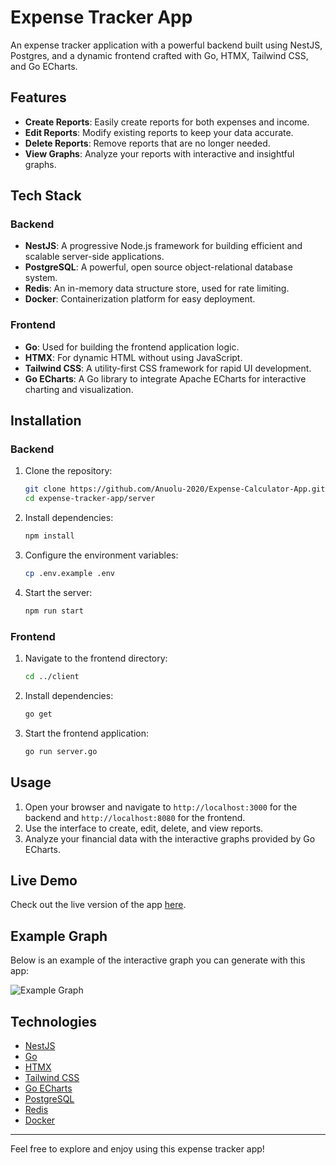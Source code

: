 # Expense Tracker App

An expense tracker application with a powerful backend built using NestJS, Postgres, and a dynamic frontend crafted with Go, HTMX, Tailwind CSS, and Go ECharts.

## Features

- **Create Reports**: Easily create reports for both expenses and income.
- **Edit Reports**: Modify existing reports to keep your data accurate.
- **Delete Reports**: Remove reports that are no longer needed.
- **View Graphs**: Analyze your reports with interactive and insightful graphs.

## Tech Stack

### Backend

- **NestJS**: A progressive Node.js framework for building efficient and scalable server-side applications.
- **PostgreSQL**: A powerful, open source object-relational database system.
- **Redis**: An in-memory data structure store, used for rate limiting.
- **Docker**: Containerization platform for easy deployment.

### Frontend

- **Go**: Used for building the frontend application logic.
- **HTMX**: For dynamic HTML without using JavaScript.
- **Tailwind CSS**: A utility-first CSS framework for rapid UI development.
- **Go ECharts**: A Go library to integrate Apache ECharts for interactive charting and visualization.

## Installation

### Backend

1. Clone the repository:

   ```sh
   git clone https://github.com/Anuolu-2020/Expense-Calculator-App.git
   cd expense-tracker-app/server
   ```

2. Install dependencies:

   ```sh
   npm install
   ```

3. Configure the environment variables:

   ```sh
   cp .env.example .env
   ```

4. Start the server:
   ```sh
   npm run start
   ```

### Frontend

1. Navigate to the frontend directory:

   ```sh
   cd ../client
   ```

2. Install dependencies:

   ```sh
   go get
   ```

3. Start the frontend application:
   ```sh
   go run server.go
   ```

## Usage

1. Open your browser and navigate to `http://localhost:3000` for the backend and `http://localhost:8080` for the frontend.
2. Use the interface to create, edit, delete, and view reports.
3. Analyze your financial data with the interactive graphs provided by Go ECharts.

## Live Demo

Check out the live version of the app [here](https://expense-tracker-app-u3za.onrender.com).

## Example Graph

Below is an example of the interactive graph you can generate with this app:

![Example Graph](./assests/report-graph.png)

## Technologies

- [NestJS](https://nestjs.com/)
- [Go](https://golang.org/)
- [HTMX](https://htmx.org/)
- [Tailwind CSS](https://tailwindcss.com/)
- [Go ECharts](https://github.com/go-echarts/go-echarts)
- [PostgreSQL](https://www.postgresql.org/)
- [Redis](https://redis.io/)
- [Docker](https://www.docker.com/)

---

Feel free to explore and enjoy using this expense tracker app!
